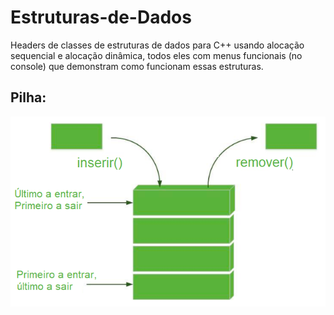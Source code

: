 # Estruturas-de-Dados
Headers de classes de estruturas de dados para C++ usando alocação sequencial e alocação dinâmica, todos eles com menus funcionais (no console) que demonstram como funcionam essas estruturas.

## Pilha:

![Imagem de Pilha em C++](https://raw.githubusercontent.com/vinicius-godoy/Estruturas-de-Dados/main/imgs/Pilha-C%2B%2B.png)


